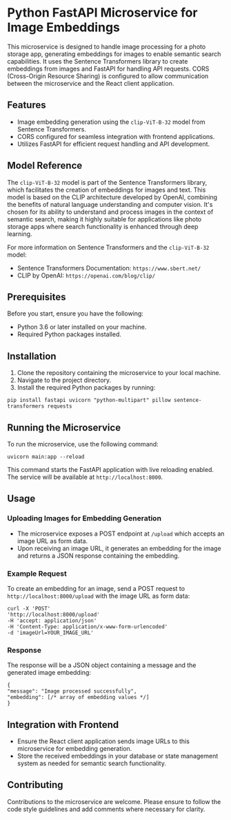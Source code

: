 # Python FastAPI Microservice for Image Embeddings

This microservice is designed to handle image processing for a photo storage app, generating embeddings for images to enable semantic search capabilities. It uses the Sentence Transformers library to create embeddings from images and FastAPI for handling API requests. CORS (Cross-Origin Resource Sharing) is configured to allow communication between the microservice and the React client application.

## Features

- Image embedding generation using the `clip-ViT-B-32` model from Sentence Transformers.
- CORS configured for seamless integration with frontend applications.
- Utilizes FastAPI for efficient request handling and API development.


## Model Reference

The `clip-ViT-B-32` model is part of the Sentence Transformers library, which facilitates the creation of embeddings for images and text. This model is based on the CLIP architecture developed by OpenAI, combining the benefits of natural language understanding and computer vision. It's chosen for its ability to understand and process images in the context of semantic search, making it highly suitable for applications like photo storage apps where search functionality is enhanced through deep learning.

For more information on Sentence Transformers and the `clip-ViT-B-32` model:

- Sentence Transformers Documentation: `https://www.sbert.net/`
- CLIP by OpenAI: `https://openai.com/blog/clip/`


## Prerequisites

Before you start, ensure you have the following:

- Python 3.6 or later installed on your machine.
- Required Python packages installed.

## Installation

1. Clone the repository containing the microservice to your local machine.
2. Navigate to the project directory.
3. Install the required Python packages by running:

```
pip install fastapi uvicorn "python-multipart" pillow sentence-transformers requests
```

## Running the Microservice

To run the microservice, use the following command:

```
uvicorn main:app --reload
```


This command starts the FastAPI application with live reloading enabled. The service will be available at `http://localhost:8000`.

## Usage

### Uploading Images for Embedding Generation

- The microservice exposes a POST endpoint at `/upload` which accepts an image URL as form data.
- Upon receiving an image URL, it generates an embedding for the image and returns a JSON response containing the embedding.

### Example Request

To create an embedding for an image, send a POST request to `http://localhost:8000/upload` with the image URL as form data:

```
curl -X 'POST'
'http://localhost:8000/upload'
-H 'accept: application/json'
-H 'Content-Type: application/x-www-form-urlencoded'
-d 'imageUrl=YOUR_IMAGE_URL'
```

### Response

The response will be a JSON object containing a message and the generated image embedding:

```
{
"message": "Image processed successfully",
"embedding": [/* array of embedding values */]
}
```


## Integration with Frontend

- Ensure the React client application sends image URLs to this microservice for embedding generation.
- Store the received embeddings in your database or state management system as needed for semantic search functionality.

## Contributing

Contributions to the microservice are welcome. Please ensure to follow the code style guidelines and add comments where necessary for clarity.


